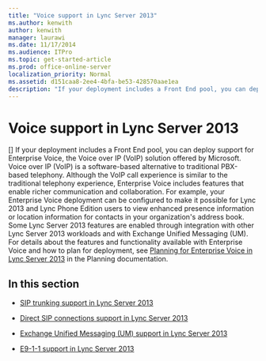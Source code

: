 ```yaml
---
title: "Voice support in Lync Server 2013"
ms.author: kenwith
author: kenwith
manager: laurawi
ms.date: 11/17/2014
ms.audience: ITPro
ms.topic: get-started-article
ms.prod: office-online-server
localization_priority: Normal
ms.assetid: d151caa8-2ee4-4bfa-be53-428570aae1ea
description: "If your deployment includes a Front End pool, you can deploy support for Enterprise Voice, the Voice over IP (VoIP) solution offered by Microsoft. Voice over IP (VoIP) is a software-based alternative to traditional PBX-based telephony. Although the VoIP call experience is similar to the traditional telephony experience, Enterprise Voice includes features that enable richer communication and collaboration. For example, your Enterprise Voice deployment can be configured to make it possible for Lync 2013 and Lync Phone Edition users to view enhanced presence information or location information for contacts in your organization's address book. Some Lync Server 2013 features are enabled through integration with other Lync Server 2013 workloads and with Exchange Unified Messaging (UM). For details about the features and functionality available with Enterprise Voice and how to plan for deployment, see Planning for Enterprise Voice in Lync Server 2013 in the Planning documentation."
---
```


# Voice support in Lync Server 2013
[]
If your deployment includes a Front End pool, you can deploy support for Enterprise Voice, the Voice over IP (VoIP) solution offered by Microsoft. Voice over IP (VoIP) is a software-based alternative to traditional PBX-based telephony. Although the VoIP call experience is similar to the traditional telephony experience, Enterprise Voice includes features that enable richer communication and collaboration. For example, your Enterprise Voice deployment can be configured to make it possible for Lync 2013 and Lync Phone Edition users to view enhanced presence information or location information for contacts in your organization's address book. Some Lync Server 2013 features are enabled through integration with other Lync Server 2013 workloads and with Exchange Unified Messaging (UM). For details about the features and functionality available with Enterprise Voice and how to plan for deployment, see [Planning for Enterprise Voice in Lync Server 2013](planning-for-enterprise-voice.md) in the Planning documentation. 
  
## In this section

- [SIP trunking support in Lync Server 2013](sip-trunking-support.md)
    
- [Direct SIP connections support in Lync Server 2013](direct-sip-connections-support.md)
    
- [Exchange Unified Messaging (UM) support in Lync Server 2013](exchange-unified-messaging-um-support.md)
    
- [E9-1-1 support in Lync Server 2013](e9-1-1-support.md)
    


